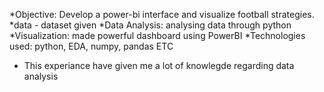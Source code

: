  *Objective: Develop a power-bi interface and visualize football strategies.
 *data - dataset given
 *Data Analysis: analysing data through python
 *Visualization: made powerful dashboard using PowerBI
 *Technologies used: python, EDA, numpy, pandas ETC
 * This experiance have given me a lot of knowlegde regarding data analysis 

